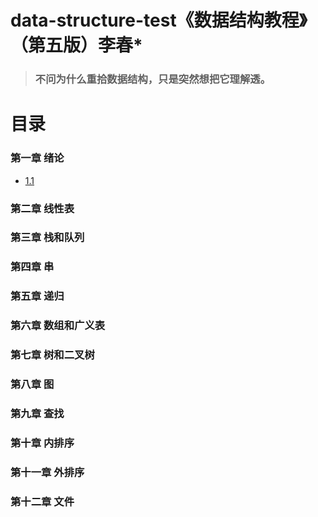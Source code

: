 <!--
 * @Date        : 2020-05-21 16:40:42
 * @LastEditors : anlzou
 * @Github      : https://github.com/anlzou
 * @LastEditTime: 2020-05-21 17:59:15
 * @FilePath    : \data-structure\README.md
 * @Describe    : 
--> 
# data-structure-test《数据结构教程》（第五版）李春*
>### 不问为什么重拾数据结构，只是突然想把它理解透。

# 目录
### 第一章 绪论
- [1.1](./chapters/chapter01-introduction/1.1.md)
### 第二章 线性表
### 第三章 栈和队列
### 第四章 串
### 第五章 递归
### 第六章 数组和广义表
### 第七章 树和二叉树
### 第八章 图
### 第九章 查找
### 第十章 内排序
### 第十一章 外排序
### 第十二章 文件